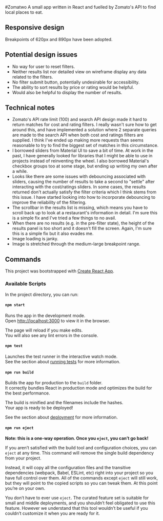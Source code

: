 #Zomatwo
A small app written in React and fuelled by Zomato's API to find local places to eat.

## Responsive design

Breakpoints of 620px and 890px have been adopted.

## Potential design issues

- No way for user to reset filters.
- Neither results list nor detailed view on wireframe display any data related to the filters.
- No filter submit button, potentially undesirable for accessibility.
- The ability to sort results by price or rating would be helpful.
- Would also be helpful to display the number of results.

## Technical notes

- Zomato's API rate limit (100) and search API design made it hard to return matches for cost and rating filters. I really wasn't sure how to get around this, and have implemented a solution where 2 separate queries are made to the search API when both cost and ratings filters are supplied. I think I've ended up making more requests than seems reasonable to try to find the biggest set of matches in this circumstance.
- I borrowed sliders from Material UI to save a bit of time. At work in the past, I have generally looked for libraries that I might be able to use in projects instead of reinventing the wheel. I also borrowed Material's checkbox groups too at some stage, but ending up writing my own after a while.
- Looks like there are some issues with debouncing associated with sliders, causing the number of results to take a second to "settle" after interacting with the cost/ratings sliders. In some cases, the results returned don't actually satisfy the filter criteria which I think stems from this issue. I have started looking into how to incorporate debouncing to improve the reliability of the filtering.
- The scrollbar in the results list is missing, which means you have to scroll back up to look at a restaurant's information in detail. I'm sure this is a simple fix and I've tried a few things to no avail.
- When there are no results (e.g. in the pre-filter state), the height of the results panel is too short and it doesn't fill the screen. Again, I'm sure this is a simple fix but it also evades me.
- Image loading is janky.
- Image is stretched through the medium-large breakpoint range.

## Commands

This project was bootstrapped with [Create React App](https://github.com/facebook/create-react-app).

### Available Scripts

In the project directory, you can run:

#### `npm start`

Runs the app in the development mode.<br />
Open [http://localhost:3000](http://localhost:3000) to view it in the browser.

The page will reload if you make edits.<br />
You will also see any lint errors in the console.

#### `npm test`

Launches the test runner in the interactive watch mode.<br />
See the section about [running tests](https://facebook.github.io/create-react-app/docs/running-tests) for more information.

#### `npm run build`

Builds the app for production to the `build` folder.<br />
It correctly bundles React in production mode and optimizes the build for the best performance.

The build is minified and the filenames include the hashes.<br />
Your app is ready to be deployed!

See the section about [deployment](https://facebook.github.io/create-react-app/docs/deployment) for more information.

#### `npm run eject`

**Note: this is a one-way operation. Once you `eject`, you can’t go back!**

If you aren’t satisfied with the build tool and configuration choices, you can `eject` at any time. This command will remove the single build dependency from your project.

Instead, it will copy all the configuration files and the transitive dependencies (webpack, Babel, ESLint, etc) right into your project so you have full control over them. All of the commands except `eject` will still work, but they will point to the copied scripts so you can tweak them. At this point you’re on your own.

You don’t have to ever use `eject`. The curated feature set is suitable for small and middle deployments, and you shouldn’t feel obligated to use this feature. However we understand that this tool wouldn’t be useful if you couldn’t customize it when you are ready for it.
